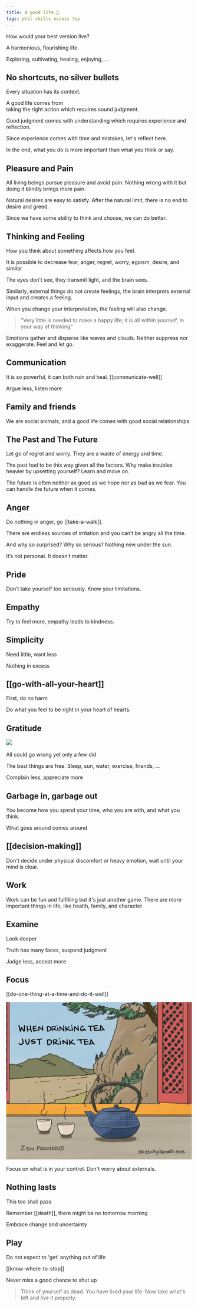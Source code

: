 ```yaml
---
title: A good life 🌱 
tags: phil skills essais top 
---
```


How would your best version live? 

A harmonious, flourishing life 

Exploring, cultivating, healing, enjoying, ... 

## No shortcuts, no silver bullets

Every situation has its context.

A good life comes from  
taking the right action which requires sound judgment. 

Good judgment comes with understanding which requires experience and reflection. 

Since experience comes with time and mistakes, let's reflect here. 

In the end, what you do is more important than what you think or say.

## Pleasure and Pain 

All living beings pursue pleasure and avoid pain. Nothing wrong with it but doing it blindly brings more pain. 

Natural desires are easy to satisfy. After the natural limit, there is no end to desire and greed. 

Since we have some ability to think and choose, we can do better. 

## Thinking and Feeling 

How you think about something affects how you feel. 

It is possible to decrease fear, anger, regret, worry, egoism, desire, and similar

The eyes don’t see, they transmit light, and the brain sees. 

Similarly, external things do not create feelings, the brain interprets external input and creates a feeling. 
  
When you change your interpretation, the feeling will also change. 

> "Very little is needed to make a happy life; 
> it is all within yourself, in your way of thinking"

Emotions gather and disperse like waves and clouds. Neither suppress nor exaggerate. Feel and let go. 

## Communication 

It is so powerful, it can both ruin and heal. [[communicate-well]]

Argue less, listen more 

## Family and friends 

We are social animals, and a good life comes with good social relationships 

## The Past and The Future 

Let go of regret and worry. They are a waste of energy and time.

The past had to be this way given all the factors. Why make troubles heavier by upsetting yourself? Learn and move on. 

The future is often neither as good as we hope nor as bad as we fear. You can handle the future when it comes. 

## Anger 

Do nothing in anger, go [[take-a-walk]]. 

There are endless sources of irritation and you can’t be angry all the time. 

And why so surprised? Why so serious? Nothing new under the sun. 

It’s not personal. It doesn’t matter. 

## Pride 

Don’t take yourself too seriously. Know your limitations. 

## Empathy 

Try to feel more, empathy leads to kindness. 

## Simplicity 

Need little, want less 

Nothing in excess 

## [[go-with-all-your-heart]]

First, do no harm 

Do what you feel to be right in your heart of hearts.

## Gratitude 

![](/static/img/notice-when-you-are-happy.png)
 
All could go wrong yet only a few did 

The best things are free. Sleep, sun, water, exercise, friends, ... 

Complain less, appreciate more

## Garbage in, garbage out 

You become how you spend your time, who you are with, and what you think. 

What goes around comes around 

## [[decision-making]]
 
Don't decide under physical discomfort or heavy emotion, wait until your mind is clear. 


## Work 

Work can be fun and fulfilling but it's just another game. There are more important things in life, like health, family, and character   

## Examine 

Look deeper  

Truth has many faces, suspend judgment 

Judge less, accept more

## Focus 

[[do-one-thing-at-a-time-and-do-it-well]]

![](/static/img/just-do-one-thing.png)

Focus on what is in your control. Don't worry about externals. 


## Nothing lasts 

This too shall pass 

Remember [[death]], there might be no tomorrow morning  

Embrace change and uncertainty  

## Play 

Do not expect to 'get' anything out of life   

[[know-where-to-stop]]

Never miss a good chance to shut up

> Think of yourself as dead. You have lived your life.  Now take what's left and live it properly.